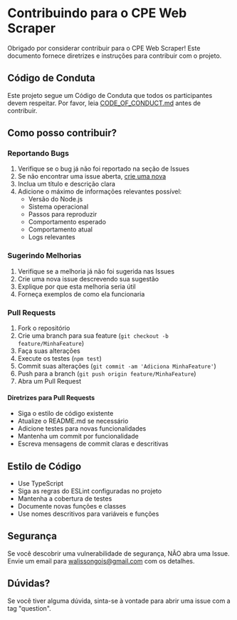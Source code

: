 # Contribuindo para o CPE Web Scraper

Obrigado por considerar contribuir para o CPE Web Scraper! Este documento fornece diretrizes e instruções para contribuir com o projeto.

## Código de Conduta

Este projeto segue um Código de Conduta que todos os participantes devem respeitar. Por favor, leia [CODE_OF_CONDUCT.md](CODE_OF_CONDUCT.md) antes de contribuir.

## Como posso contribuir?

### Reportando Bugs

1. Verifique se o bug já não foi reportado na seção de Issues
2. Se não encontrar uma issue aberta, [crie uma nova](../../issues/new)
3. Inclua um título e descrição clara
4. Adicione o máximo de informações relevantes possível:
   - Versão do Node.js
   - Sistema operacional
   - Passos para reproduzir
   - Comportamento esperado
   - Comportamento atual
   - Logs relevantes

### Sugerindo Melhorias

1. Verifique se a melhoria já não foi sugerida nas Issues
2. Crie uma nova issue descrevendo sua sugestão
3. Explique por que esta melhoria seria útil
4. Forneça exemplos de como ela funcionaria

### Pull Requests

1. Fork o repositório
2. Crie uma branch para sua feature (`git checkout -b feature/MinhaFeature`)
3. Faça suas alterações
4. Execute os testes (`npm test`)
5. Commit suas alterações (`git commit -am 'Adiciona MinhaFeature'`)
6. Push para a branch (`git push origin feature/MinhaFeature`)
7. Abra um Pull Request

#### Diretrizes para Pull Requests

- Siga o estilo de código existente
- Atualize o README.md se necessário
- Adicione testes para novas funcionalidades
- Mantenha um commit por funcionalidade
- Escreva mensagens de commit claras e descritivas

## Estilo de Código

- Use TypeScript
- Siga as regras do ESLint configuradas no projeto
- Mantenha a cobertura de testes
- Documente novas funções e classes
- Use nomes descritivos para variáveis e funções

## Segurança

Se você descobrir uma vulnerabilidade de segurança, NÃO abra uma Issue. Envie um email para walissongois@gmail.com com os detalhes.

## Dúvidas?

Se você tiver alguma dúvida, sinta-se à vontade para abrir uma issue com a tag "question". 